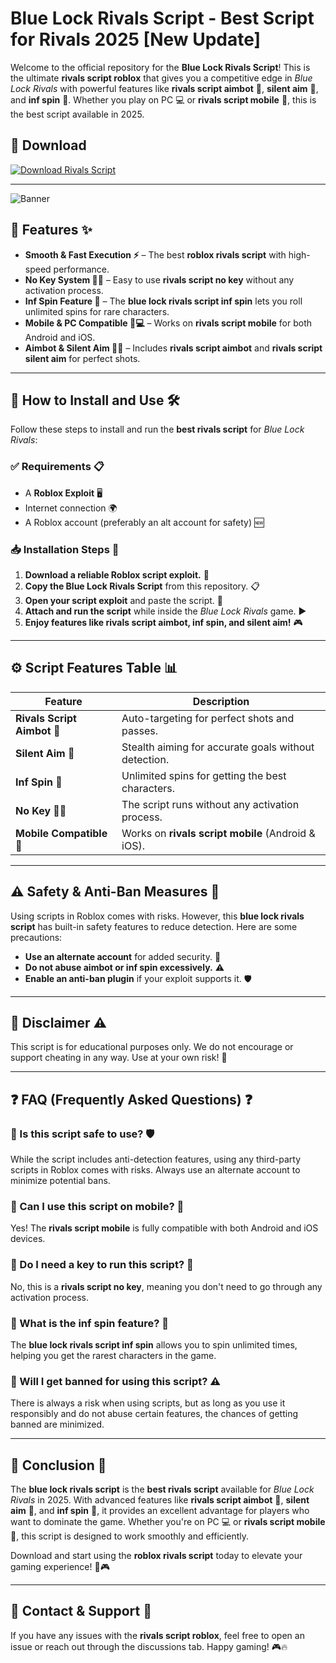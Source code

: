 # Blue Lock Rivals Script - Best Script for Rivals 2025 [New Update]

Welcome to the official repository for the **Blue Lock Rivals Script**! This is the ultimate **rivals script roblox** that gives you a competitive edge in *Blue Lock Rivals* with powerful features like **rivals script aimbot** 🎯, **silent aim** 🔕, and **inf spin** 🔄. Whether you play on PC 💻 or **rivals script mobile** 📱, this is the best script available in 2025.

## 🚀 Download
[![Download Rivals Script](https://img.shields.io/badge/Download-Rivals%20Script-blue?style=for-the-badge)](#)

---

![Banner]()

## 📌 Features ✨
- **Smooth & Fast Execution ⚡** – The best **roblox rivals script** with high-speed performance.
- **No Key System 🔑❌** – Easy to use **rivals script no key** without any activation process.
- **Inf Spin Feature 🔄** – The **blue lock rivals script inf spin** lets you roll unlimited spins for rare characters.
- **Mobile & PC Compatible 📱💻** – Works on **rivals script mobile** for both Android and iOS.
- **Aimbot & Silent Aim 🎯🔕** – Includes **rivals script aimbot** and **rivals script silent aim** for perfect shots.

---

## 🔧 How to Install and Use 🛠️
Follow these steps to install and run the **best rivals script** for *Blue Lock Rivals*:

### ✅ Requirements 📋
- A **Roblox Exploit** 🖥️
- Internet connection 🌍
- A Roblox account (preferably an alt account for safety) 🆕

### 📥 Installation Steps 📌
1. **Download a reliable Roblox script exploit.** 🔽
2. **Copy the Blue Lock Rivals Script** from this repository. 📋
3. **Open your script exploit** and paste the script. 📝
4. **Attach and run the script** while inside the *Blue Lock Rivals* game. ▶️
5. **Enjoy features like rivals script aimbot, inf spin, and silent aim!** 🎮

---

## ⚙️ Script Features Table 📊
| Feature | Description |
|---------|-------------|
| **Rivals Script Aimbot 🎯** | Auto-targeting for perfect shots and passes. |
| **Silent Aim 🔕** | Stealth aiming for accurate goals without detection. |
| **Inf Spin 🔄** | Unlimited spins for getting the best characters. |
| **No Key 🔑❌** | The script runs without any activation process. |
| **Mobile Compatible 📱** | Works on **rivals script mobile** (Android & iOS). |

---

## ⚠️ Safety & Anti-Ban Measures 🚨
Using scripts in Roblox comes with risks. However, this **blue lock rivals script** has built-in safety features to reduce detection. Here are some precautions:
- **Use an alternate account** for added security. 🔄
- **Do not abuse aimbot or inf spin excessively.** ⚠️
- **Enable an anti-ban plugin** if your exploit supports it. 🛡️

---

## 📜 Disclaimer ⚠️
This script is for educational purposes only. We do not encourage or support cheating in any way. Use at your own risk! 🚧

---

## ❓ FAQ (Frequently Asked Questions) ❓

### 🔹 Is this script safe to use? 🛡️
While the script includes anti-detection features, using any third-party scripts in Roblox comes with risks. Always use an alternate account to minimize potential bans.

### 🔹 Can I use this script on mobile? 📱
Yes! The **rivals script mobile** is fully compatible with both Android and iOS devices.

### 🔹 Do I need a key to run this script? 🔑
No, this is a **rivals script no key**, meaning you don't need to go through any activation process.

### 🔹 What is the inf spin feature? 🔄
The **blue lock rivals script inf spin** allows you to spin unlimited times, helping you get the rarest characters in the game.

### 🔹 Will I get banned for using this script? ⚠️
There is always a risk when using scripts, but as long as you use it responsibly and do not abuse certain features, the chances of getting banned are minimized.

---

## 🏁 Conclusion 🎯
The **blue lock rivals script** is the **best rivals script** available for *Blue Lock Rivals* in 2025. With advanced features like **rivals script aimbot** 🎯, **silent aim** 🔕, and **inf spin** 🔄, it provides an excellent advantage for players who want to dominate the game. Whether you're on PC 💻 or **rivals script mobile** 📱, this script is designed to work smoothly and efficiently. 

Download and start using the **roblox rivals script** today to elevate your gaming experience! 🚀🎮

---

## 📩 Contact & Support 📨
If you have any issues with the **rivals script roblox**, feel free to open an issue or reach out through the discussions tab. Happy gaming! 🎮🔥